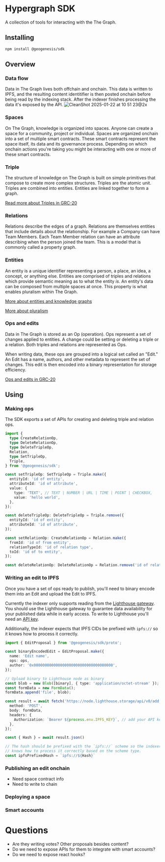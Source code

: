 # Hypergraph SDK

A collection of tools for interacting with the The Graph.

## Installing

```sh
npm install @geogenesis/sdk
```

## Overview

### Data flow

Data in The Graph lives both offchain and onchain. This data is written to IPFS, and the resulting content identitifier is then posted onchain before being read by the indexing stack. After the indexer finishes processing the data it's exposed by the API.
![CleanShot 2025-01-22 at 10 51 23@2x](https://github.com/user-attachments/assets/f0cee8e0-43f9-4663-a2e7-54de6d962115)

### Spaces

On The Graph, knowledge is organized into spaces. Anyone can create a space for a community, project or individual. Spaces are organized onchain into a set of multiple smart contracts. These smart contracts represent the space itself, its data and its governance process. Depending on which onchain actions you're taking you might be interacting with one or more of these smart contracts.

### Triple

The structure of knowledge on The Graph is built on simple primitives that compose to create more complex structures. Triples are the atomic unit. Triples are combined into entities. Entities are linked together to form a graph.

[Read more about Triples in GRC-20](https://github.com/graphprotocol/graph-improvement-proposals/blob/main/grcs/0020-knowledge-graph.md#4-triples)

### Relations

Relations describe the edges of a graph. Relations are themselves entities that include details about the relationship. For example a Company can have Team Members. Each Team Member relation can have an attribute describing when the person joined the team. This is a model that is commonly called a property graph.

### Entities

An entity is a unique identifier representing a person, a place, an idea, a concept, or anything else. Entities are comprised of triples and relations which provide semantic meaning as to what the entity _is_. An entity's data can be composed from multiple spaces at once. This property is what enables pluralism within The Graph.

[More about entities and knowledge graphs](https://www.geobrowser.io/space/6tfhqywXtteatMeGUtd5EB/XYo6aR3VqFQSEcf6AeTikW)

[More about pluralism](https://www.geobrowser.io/space/6tfhqywXtteatMeGUtd5EB/5WHP8BuoCdSiqtfy87SYWG)

### Ops and edits

Data in The Graph is stored as an Op (operation). Ops represent a set of changes applied to entities. A change could be setting or deleting a triple or a relation. Both triples and relations are represented as Ops.

When writing data, these ops are grouped into a logical set called an "Edit." An Edit has a name, authors, and other metadata to represent the set of changes. This edit is then encoded into a binary representation for storage efficiency.

[Ops and edits in GRC-20](https://github.com/graphprotocol/graph-improvement-proposals/blob/main/grcs/0020-knowledge-graph.md#13-ops)

## Using

### Making ops

The SDK exports a set of APIs for creating and deleting triple and relation ops.

```ts
import {
  type CreateRelationOp,
  type DeleteRelationOp,
  type DeleteTripleOp,
  Relation,
  type SetTripleOp,
  Triple,
} from '@geogenesis/sdk';

const setTripleOp: SetTripleOp = Triple.make({
  entityId: 'id of entity',
  attributeId: 'id of attribute',
  value: {
    type: 'TEXT', // TEXT | NUMBER | URL | TIME | POINT | CHECKBOX,
    value: 'hello world',
  },
});

const deleteTripleOp: DeleteTripleOp = Triple.remove({
  entityId: 'id of entity',
  attributeId: 'id of attribute',
});

const setRelationOp: CreateRelationOp = Relation.make({
  fromId: 'id of from entity',
  relationTypeId: 'id of relation type',
  toId: 'id of to entity',
});

const deleteRelationOp: DeleteRelationOp = Relation.remove('id of relation');
```

### Writing an edit to IPFS

Once you have a set of ops ready to publish, you'll need to binary encode them into an Edit and upload the Edit to IPFS.

Currently the indexer only supports reading from the [Lighthouse gateway](https://lighthouse.storage/). You should use the Lighthouse gateway to guarantee data availability for your published data while in early access. To write to Lighthouse you'll need an [API key](https://docs.lighthouse.storage/lighthouse-1/quick-start#create-an-api-key).

Additionally, the indexer expects that IPFS CIDs be prefixed with `ipfs://` so it knows how to process it correctly.

```ts
import { EditProposal } from '@geogenesis/sdk/proto';

const binaryEncodedEdit = EditProposal.make({
  name: 'Edit name',
  ops: ops,
  author: '0x000000000000000000000000000000000000',
});

// Upload binary to Lighthouse node as binary
const blob = new Blob([binary], { type: 'application/octet-stream' });
const formData = new FormData();
formData.append('file', blob);

const result = await fetch('https://node.lighthouse.storage/api/v0/add, {
  method: 'POST',
  body: formData,
  headers: {
    Authorization: `Bearer ${process.env.IPFS_KEY}`, // add your API key
  },
});

const { Hash } = await result.json()

// The hash should be prefixed with the `ipfs://` scheme so the indexer
// knows how to process it correctly based on the scheme type.
const ipfsPrefixedHash = `ipfs://${Hash}`
```

### Publishing an edit onchain

- Need space contract info
- Need to write to chain

### Deploying a space

### Smart accounts

# Questions

- Are they writing votes? Other proposals besides content?
- Do we need to expose APIs for them to integrate with smart accounts?
- Do we need to expose react hooks?
